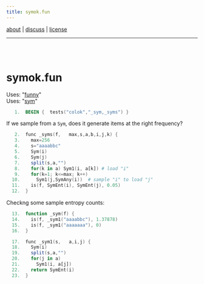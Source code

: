 ```yaml
---
title: symok.fun
---
```


 [about](/fun/ABOUT) |   [discuss](http://github.com/timm/fun/issues) | [license](/fun/LICENSE) <hr><br>
<br>

# symok.fun

Uses:  "[funny](funny)"<br>
Uses:  "[sym](sym)"<br>

```awk
   1.  BEGIN {  tests("colok","_sym,_syms") }
```

If we sample from a `Sym`, does it generate
items at the right frequency?

```awk
   2.  func _syms(f,   max,s,a,b,i,j,k) {
   3.    max=256
   4.    s="aaaabbc"
   5.    Sym(i)
   6.    Sym(j)
   7.    split(s,a,"")
   8.    for(k in a) Sym1(i, a[k]) # load "i"
   9.    for(k=1; k<=max; k++) 
  10.      Sym1(j,SymAny(i))  # sample "i" to load "j"
  11.    is(f, SymEnt(i), SymEnt(j), 0.05)
  12.  }
```

Checkng some sample entropy counts:

```awk
  13.  function _sym(f) {
  14.    is(f, _sym1("aaaabbc"), 1.37878) 
  15.    is(f, _sym1("aaaaaaa"), 0)
  16.  }
```

```awk
  17.  func _sym1(s,   a,i,j) {
  18.    Sym(i)
  19.    split(s,a,"")
  20.    for(j in a) 
  21.      Sym1(i, a[j])
  22.    return SymEnt(i)
  23.  }
```
